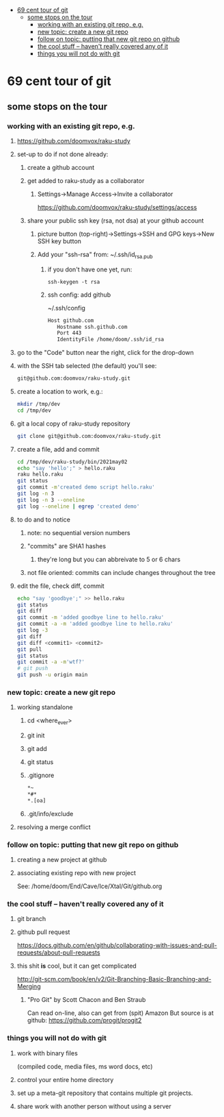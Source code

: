 - [69 cent tour of git](#org7fd3025)
  - [some stops on the tour](#orgd0d23df)
    - [working with an existing git repo, e.g.](#org3b35f6d)
    - [new topic: create a new git repo](#org8e3b0ca)
    - [follow on topic: putting that new git repo on github](#org5d4a5a0)
    - [the cool stuff &#x2013; haven't really covered any of it](#org9bbdc64)
    - [things you will not do with git](#org89216f7)


<a id="org7fd3025"></a>

# 69 cent tour of git


<a id="orgd0d23df"></a>

## some stops on the tour


<a id="org3b35f6d"></a>

### working with an existing git repo, e.g.

1.  <https://github.com/doomvox/raku-study>

2.  set-up to do if not done already:

    1.  create a github account
    
    2.  get added to raku-study as a collaborator
    
        1.  Settings->Manage Access->Invite a collaborator
        
            <https://github.com/doomvox/raku-study/settings/access>
    
    3.  share your public ssh key (rsa, not dsa) at your github account
    
        1.  picture button (top-right)->Settings->SSH and GPG keys->New SSH key button
        
        2.  Add your "ssh-rsa" from: ~/.ssh/id<sub>rsa.pub</sub>
        
            1.  if you don't have one yet, run:
            
                ```perl6
                ssh-keygen -t rsa
                ```
            
            2.  ssh config:  add github
            
                ~/.ssh/config
                
                ```sh
                Host github.com
                   Hostname ssh.github.com
                   Port 443
                   IdentityFile /home/doom/.ssh/id_rsa
                ```

3.  go to the "Code" button near the right, click for the drop-down

4.  with the SSH tab selected (the default) you'll see:

    ```sh
    git@github.com:doomvox/raku-study.git
    ```

5.  create a location to work, e.g.:

    ```sh
    mkdir /tmp/dev
    cd /tmp/dev
    ```

6.  git a local copy of raku-study repository

    ```sh
    git clone git@github.com:doomvox/raku-study.git
    ```

7.  create a file, add and commit

    ```sh
    cd /tmp/dev/raku-study/bin/2021may02
    echo "say 'hello';" > hello.raku
    raku hello.raku
    git status
    git commit -m'created demo script hello.raku'
    git log -n 3
    git log -n 3 --oneline
    git log --oneline | egrep 'created demo'
    ```

8.  to do and to notice

    1.  note: no sequential version numbers
    
    2.  "commits" are SHA1 hashes
    
        1.  they're long but you can abbreivate to 5 or 6 chars
    
    3.  not file oriented: commits can include changes throughout the tree

9.  edit the file, check diff, commit

    ```sh
    echo "say 'goodbye';" >> hello.raku
    git status
    git diff
    git commit -m 'added goodbye line to hello.raku'
    git commit -a -m 'added goodbye line to hello.raku'
    git log -3
    git diff
    git diff <commit1> <commit2>
    git pull
    git status
    git commit -a -m'wtf?'
    # git push
    git push -u origin main
    ```


<a id="org8e3b0ca"></a>

### new topic: create a new git repo

1.  working standalone

    1.  cd <where<sub>ever</sub>>
    
    2.  git init
    
    3.  git add
    
    4.  git status
    
    5.  .gitignore
    
        ```sh
        *~   
        *#* 
        *.[oa]
        ```
    
    6.  .git/info/exclude

2.  resolving a merge conflict


<a id="org5d4a5a0"></a>

### follow on topic: putting that new git repo on github

1.  creating a new project at github

2.  associating existing repo with new project

    See: /home/doom/End/Cave/Ice/Xtal/Git/github.org


<a id="org9bbdc64"></a>

### the cool stuff &#x2013; haven't really covered any of it

1.  git branch

2.  github pull request

    <https://docs.github.com/en/github/collaborating-with-issues-and-pull-requests/about-pull-requests>

3.  this shit **is** cool, but it can get complicated

    <http://git-scm.com/book/en/v2/Git-Branching-Basic-Branching-and-Merging>
    
    1.  "Pro Git" by Scott Chacon and  Ben Straub
    
        Can read on-line, also can get from (spit) Amazon But source is at github: <https://github.com/progit/progit2>


<a id="org89216f7"></a>

### things you will not do with git

1.  work with binary files

    (compiled code, media files, ms word docs, etc)

2.  control your entire home directory

3.  set up a meta-git repository that contains multiple git projects.

4.  share work with another person without using a server
